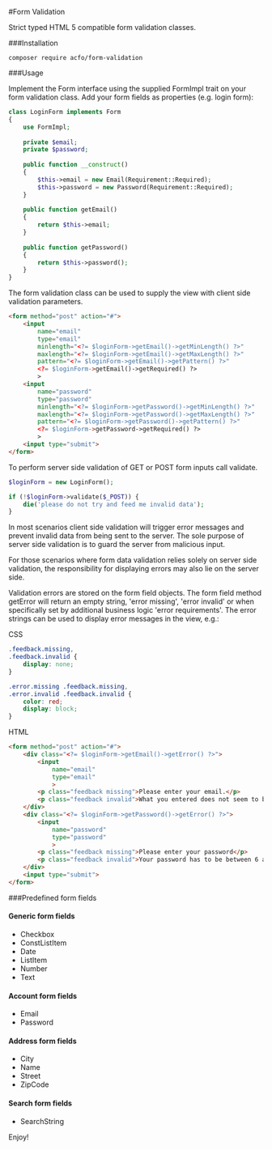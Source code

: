 #Form Validation

Strict typed HTML 5 compatible form validation classes.

###Installation

```command
composer require acfo/form-validation
```

###Usage

Implement the Form interface using the supplied FormImpl trait on your form validation class.
Add your form fields as properties (e.g. login form):

```php
class LoginForm implements Form
{
    use FormImpl;
    
    private $email;
    private $password;
    
    public function __construct()
    {
        $this->email = new Email(Requirement::Required);
        $this->password = new Password(Requirement::Required);
    }
    
    public function getEmail()
    {
        return $this->email;
    }
    
    public function getPassword()
    {
        return $this->password();
    }
}
```

The form validation class can be used to supply the view with client side validation parameters.   

```html
<form method="post" action="#">
    <input 
        name="email" 
        type="email" 
        minlength="<?= $loginForm->getEmail()->getMinLength() ?>" 
        maxlength="<?= $loginForm->getEmail()->getMaxLength() ?>"
        pattern="<?= $loginForm->getEmail()->getPattern() ?>"
        <?= $loginForm->getEmail()->getRequired() ?>
        >
    <input 
        name="password" 
        type="password" 
        minlength="<?= $loginForm->getPassword()->getMinLength() ?>" 
        maxlength="<?= $loginForm->getPassword()->getMaxLength() ?>"
        pattern="<?= $loginForm->getPassword()->getPattern() ?>"
        <?= $loginForm->getPassword->getRequired() ?>
        >
    <input type="submit">    
</form>
```


To perform server side validation of GET or POST form inputs call validate. 

```php
$loginForm = new LoginForm();

if (!$loginForm->validate($_POST)) {
    die('please do not try and feed me invalid data');
}
```
In most scenarios client side validation will trigger error messages and prevent invalid data from being sent 
to the server. The sole purpose of server side validation is to guard the server from malicious input. 

For those scenarios where form data validation relies solely on server side validation, 
the responsibility for displaying errors may also lie on the server side.    

Validation errors are stored on the form field objects. The form field method getError will return an empty string, 
'error missing', 'error invalid' or when specifically set by additional business logic 'error requirements'. 
The error strings can be used to display error messages in the view, e.g.:

CSS
```css
.feedback.missing, 
.feedback.invalid {
    display: none;
}

.error.missing .feedback.missing,
.error.invalid .feedback.invalid {
	color: red;
	display: block;
}
```

HTML
```html
<form method="post" action="#">
    <div class="<?= $loginForm->getEmail()->getError() ?>">
        <input 
            name="email" 
            type="email" 
            >
        <p class="feedback missing">Please enter your email.</p>
        <p class="feedback invalid">What you entered does not seem to be an email. Please try again.</p>
    </div>
    <div class="<?= $loginForm->getPassword()->getError() ?>">
        <input 
            name="password" 
            type="password" 
            >
        <p class="feedback missing">Please enter your password</p>
        <p class="feedback invalid">Your password has to be between 6 and 60 characters long</p>
    </div>
    <input type="submit">    
</form>
```

###Predefined form fields

#### Generic form fields
- Checkbox
- ConstListItem
- Date
- ListItem
- Number
- Text
#### Account form fields
- Email
- Password
#### Address form fields
- City
- Name
- Street
- ZipCode
#### Search form fields
- SearchString

Enjoy!